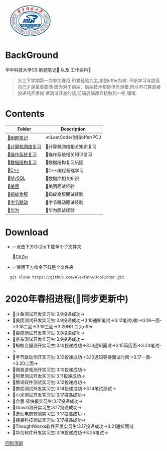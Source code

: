 <img src="./image/hust.jpg" width="" height="100"/>

# BackGround
华中科技大学CS 刷题笔记💯 以及 工作资料💾

> 大三下学期第一次参加春招,积累经验为主,拿到offer为辅.
> 不断学习与提高自己才是最重要滴
> 因为对于前端、后端技术都是但当涉猎,所以不打算直接投递纯开发岗
> 做测试开发的话,前端后端都会接触到一些,嘿嘿.

# Contents

| Folder                  | Description                           |
| ----------------------- | ------------------------------------- |
| [🤵刷题笔记](./刷题笔记) | ✍️LeetCode/剑指offer/POJ                |
| [🤵计算机网络复习](./ComputerNetworking)           | 🐛计算机网络相关知识复习 |
| [🤵操作系统复习](./OS) | 🐧操作系统相关知识复习 |
| 🤵[数据结构复习](./DataStructure) | 🌲数据结构复习巩固 |
| 🤵[C++](./C++) | 📖C++编程基础学习 |
| 🤵[MySQL](./MySQL) | 📖数据库相关知识 |
| 🤵[美团](./美团) | 📖美团面试经验 |
| 🤵[蚂蚁金服](./蚂蚁金服) | 📖蚂蚁金服面试经验|
| 🤵[字节跳动](./ByteDance) | 📖字节跳动面试经验 |
| 🤵[华为](./华为) | 📖华为面试经验 |




# Download

* ✅点击下方GitZip下载单个子文件夹

    [📁GitZip](http://kinolien.github.io/gitzip/)

* ✅使用下方命令下载整个文件夹

```markdown
  git clone https://github.com/AlexFanw/JobFinder.git
```

# 2020年春招进程(🚀同步更新中)
- 🚀斗鱼测试开发实习生:3.9投递成功->
- 🚀美团测试开发实习生:3.9投递成功->3.10通知笔试->3.12笔试(难)->3.18一面->3.18二面->3.19三面->3.20HR 口头offer
- 🚀百度测试开发实习生:3.9投递成功->
- 🚀京东测试开发实习生:3.9投递成功->
- 🚀蚂蚁金服测开实习生:3.10投递成功->3.13通知面试->3.15简历面->3.23笔试->
- 🚀字节跳动测开实习生:3.10投递成功->3.10通知等待面试时间->3.17一面->3.20二面->
- 🚀网易游戏测开实习生:3.10投递成功->
- 🚀阿里测试开发实习生:3.11投递成功->
- 🚀腾讯软件测试实习生:3.12投递成功->
- 🚀携程测试开发实习生:3.14投递成功->3.14笔试测试->
- 🚀小米测试开发实习生:3.17投递成功->
- 🚀合思·易快报实习生:3.17投递成功->
- 🚀Graviti测开实习生:3.17投递成功->
- 🚀逸仙电商软测实习生:3.17投递成功->
- 🚀极睿科技测试实习生:3.17投递成功->
- 🚀ThoughtWorks软件开发实习生:3.17投递成功->3.21通知面试
- 🚀华为软件开发实习生:3.18投递成功->3.25笔试->

[回到顶部](#readme)